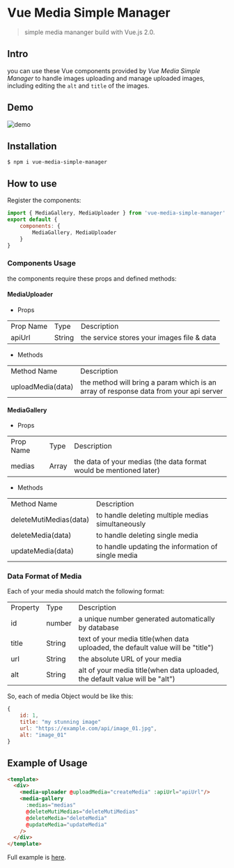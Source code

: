 # Vue Media Simple Manager 

> simple media mananger build with Vue.js 2.0. 

## Intro

you can use these Vue components provided by *Vue Media Simple Manager* to handle images uploading and manage uploaded images, including editing the `alt` and `title` of the images.

## Demo

![demo](https://imgur.com/55Lc09i.gif)

## Installation

```
$ npm i vue-media-simple-manager
```

## How to use

Register the components:
``` javascript
import { MediaGallery, MediaUploader } from 'vue-media-simple-manager'
export default {
    components: {
        MediaGallery, MediaUploader
    }
}
```

### Components Usage

the components require these props and defined methods:

#### MediaUploader

* Props
<table>
    <tr>
        <td>Prop Name</td>
        <td>Type</td>
        <td>Description</td>
    </tr>
    <tr>
        <td>apiUrl</td>
        <td>String</td>
        <td>the service stores your images file & data</td>
    </tr>
</table>

* Methods
<table>
    <tr>
        <td>Method Name</td>
        <td>Description</td>
    </tr>
    <tr>
        <td>uploadMedia(data)</td>
        <td>the method will bring a param which is an array of response data from your api server</td>
    </tr>
</table>

#### MediaGallery

* Props
<table>
    <tr>
        <td>Prop Name</td>
        <td>Type</td>
        <td>Description</td>
    </tr>
    <tr>
        <td>medias</td>
        <td>Array</td>
        <td>the data of your medias (the data format would be mentioned later)</td>
    </tr>
</table>

* Methods
<table>
    <tr>
        <td>Method Name</td>
        <td>Description</td>
    </tr>
    <tr>
        <td>deleteMutiMedias(data)</td>
        <td>
            to handle deleting multiple medias simultaneously
        </td>
    </tr>
    <tr>
        <td>deleteMedia(data)</td>
        <td>
            to handle deleting single media
        </td>
    </tr>
    <tr>
        <td>updateMedia(data)</td>
        <td>
            to handle updating the information of single media
        </td>
    </tr>
</table>

### Data Format of Media

Each of your media should match the following format:

<table>
    <tr>
        <td>Property</td>
        <td>Type</td>
        <td>Description</td>
    </tr>
    <tr>
        <td>id</td>
        <td>number</td>
        <td>a unique number generated automatically by database</td>
    </tr>
    <tr>
        <td>title</td>
        <td>String</td>
        <td>text of your media title(when data uploaded, the default value will be "title") </td>
    </tr>
    <tr>
        <td>url</td>
        <td>String</td>
        <td>the absolute URL of your media</td>
    </tr>
    <tr>
        <td>alt</td>
        <td>String</td>
        <td>alt of your media title(when data uploaded, the default value will be "alt") </td>
    </tr>
</table>

So, each of media Object would be like this:

``` javascript
{
    id: 1,
    title: "my stunning image"
    url: "https://example.com/api/image_01.jpg",
    alt: "image_01"
}

```


## Example of Usage

``` html
<template>
  <div>
    <media-uploader @uploadMedia="createMedia" :apiUrl="apiUrl"/>
    <media-gallery
      :medias="medias"
      @deleteMutiMedias="deleteMutiMedias"
      @deleteMedia="deleteMedia"
      @updateMedia="updateMedia"
    />
  </div>
</template>

```

Full example is [here](https://github.com/linxinemily/vue-media-simple-manager/blob/master/src/index.vue).
